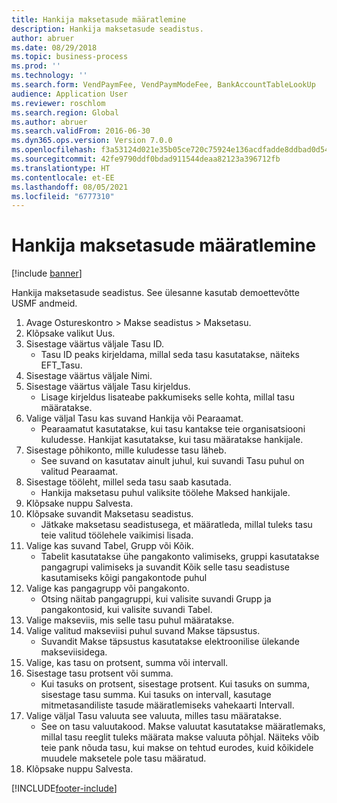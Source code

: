 ```yaml
---
title: Hankija maksetasude määratlemine
description: Hankija maksetasude seadistus.
author: abruer
ms.date: 08/29/2018
ms.topic: business-process
ms.prod: ''
ms.technology: ''
ms.search.form: VendPaymFee, VendPaymModeFee, BankAccountTableLookUp
audience: Application User
ms.reviewer: roschlom
ms.search.region: Global
ms.author: abruer
ms.search.validFrom: 2016-06-30
ms.dyn365.ops.version: Version 7.0.0
ms.openlocfilehash: f3a53124d021e35b05ce720c75924e136acdfadde8ddbad0d544d36662f45cb2
ms.sourcegitcommit: 42fe9790ddf0bdad911544deaa82123a396712fb
ms.translationtype: HT
ms.contentlocale: et-EE
ms.lasthandoff: 08/05/2021
ms.locfileid: "6777310"
---
```

# <a name="define-vendor-payment-fees"></a>Hankija maksetasude määratlemine

[!include [banner](../../includes/banner.md)]

Hankija maksetasude seadistus. See ülesanne kasutab demoettevõtte USMF andmeid.

1. Avage Ostureskontro > Makse seadistus > Maksetasu.
2. Klõpsake valikut Uus.
3. Sisestage väärtus väljale Tasu ID.
    * Tasu ID peaks kirjeldama, millal seda tasu kasutatakse, näiteks EFT_Tasu.  
4. Sisestage väärtus väljale Nimi.
5. Sisestage väärtus väljale Tasu kirjeldus.
    * Lisage kirjeldus lisateabe pakkumiseks selle kohta, millal tasu määratakse.  
6. Valige väljal Tasu kas suvand Hankija või Pearaamat.
    * Pearaamatut kasutatakse, kui tasu kantakse teie organisatsiooni kuludesse.  Hankijat kasutatakse, kui tasu määratakse hankijale.  
7. Sisestage põhikonto, mille kuludesse tasu läheb.
    * See suvand on kasutatav ainult juhul, kui suvandi Tasu puhul on valitud Pearaamat.  
8. Sisestage tööleht, millel seda tasu saab kasutada. 
    * Hankija maksetasu puhul valiksite töölehe Maksed hankijale.  
9. Klõpsake nuppu Salvesta.
10. Klõpsake suvandit Maksetasu seadistus.
    * Jätkake maksetasu seadistusega, et määratleda, millal tuleks tasu teie valitud töölehele vaikimisi lisada.  
11. Valige kas suvand Tabel, Grupp või Kõik.
    * Tabelit kasutatakse ühe pangakonto valimiseks, gruppi kasutatakse pangagrupi valimiseks ja suvandit Kõik selle tasu seadistuse kasutamiseks kõigi pangakontode puhul  
12. Valige kas pangagrupp või pangakonto.
    * Otsing näitab pangagruppi, kui valisite suvandi Grupp ja pangakontosid, kui valisite suvandi Tabel.  
13. Valige makseviis, mis selle tasu puhul määratakse.
14. Valige valitud makseviisi puhul suvand Makse täpsustus.
    * Suvandit Makse täpsustus kasutatakse elektroonilise ülekande makseviisidega.  
15. Valige, kas tasu on protsent, summa või intervall.
16. Sisestage tasu protsent või summa.
    * Kui tasuks on protsent, sisestage protsent. Kui tasuks on summa, sisestage tasu summa. Kui tasuks on intervall, kasutage mitmetasandiliste tasude määratlemiseks vahekaarti Intervall.  
17. Valige väljal Tasu valuuta see valuuta, milles tasu määratakse.
    * See on tasu valuutakood. Makse valuutat kasutatakse määratlemaks, millal tasu reeglit tuleks määrata makse valuuta põhjal. Näiteks võib teie pank nõuda tasu, kui makse on tehtud eurodes, kuid kõikidele muudele maksetele pole tasu määratud.  
18. Klõpsake nuppu Salvesta.



[!INCLUDE[footer-include](../../../includes/footer-banner.md)]